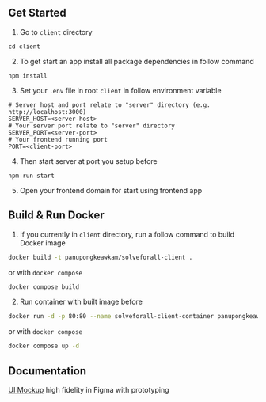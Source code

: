 ## Get Started
1. Go to `client` directory
```
cd client
```
2. To get start an app install all package dependencies in follow command
```
npm install
```
3. Set your `.env` file in root `client` in follow environment variable
```properties
# Server host and port relate to "server" directory (e.g. http://localhost:3000)
SERVER_HOST=<server-host>
# Your server port relate to "server" directory
SERVER_PORT=<server-port>
# Your frontend running port
PORT=<client-port>
```
4. Then start server at port you setup before
```
npm run start
```
5. Open your frontend domain for start using frontend app

## Build & Run Docker
1. If you currently in `client` directory, run a follow command to build Docker image
```sh
docker build -t panupongkeawkam/solveforall-client .
```
or with `docker compose`
```sh
docker compose build
```
2. Run container with built image before
```sh
docker run -d -p 80:80 --name solveforall-client-container panupongkeawkam/solveforall-client
```
or with `docker compose`
```sh
docker compose up -d
```

## Documentation
[UI Mockup](https://www.figma.com/proto/bklW3UMpjuzwrTmk6V07PC/Solve-For-All?node-id=203%3A398&starting-point-node-id=203%3A398) high fidelity in Figma with prototyping
